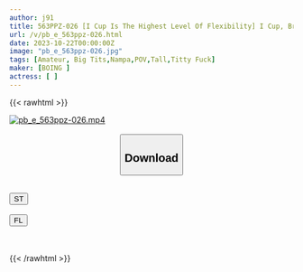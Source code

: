 ```yaml
---
author: j91
title: 563PPZ-026 [I Cup Is The Highest Level Of Flexibility] I Cup, Braless Walk, Aquarium, Titty Fuck, Sex In The Window. [Paipai Zuriko. ]
url: /v/pb_e_563ppz-026.html
date: 2023-10-22T00:00:00Z
image: "pb_e_563ppz-026.jpg"
tags: [Amateur, Big Tits,Nampa,POV,Tall,Titty Fuck]
maker: [BOING ]
actress: [ ]
---
```



{{< rawhtml >}}

<div class="video" data-videoid="9jxvP3lj0gFoL4">
    <a href="javascript:;">
        <img src="https://my.j91.asia/v/pb_e_563ppz-026.jpg" width="WIDTH" height="HEIGHT" alt="pb_e_563ppz-026.mp4" loading="lazy">
    </a>
</div>

<script type="text/javascript" src="https://j91.asia/asset/on-demand-st.js"></script>

<br>
  <link rel="stylesheet" href="https://j91.asia/asset/bs5.css">
  
  <center>
  <button class="btn btn-primary" type="button" data-bs-toggle="collapse" data-bs-target=".multi-collapse" aria-expanded="false" aria-controls="multiCollapseExample1 multiCollapseExample2"><h2>Download</h2></button></center>
</p>
<div class="row">
  <div class="col">
    <div class="collapse multi-collapse" id="multiCollapseExample1">
      <div class="card card-body">
	      	      <br>
<div class="buttons">  
<a href="https://streamtape.to/v/9jxvP3lj0gFoL4"><button class="btn-hover color-3"><i class="fa fa-download"></i> ST</button></a></div>
    </div>
  </div>
</div>
  <div class="col">
    <div class="collapse multi-collapse" id="multiCollapseExample2">
      <div class="card card-body">
	      <br>
<div class="buttons">
    <a href="https://filelions.online/f/olj3sb8b6520"><button class="btn-hover color-9"><i class="fa fa-download"></i> FL</button></a></div>
<br><br>
      </div>
    </div>
  </div>
</div>

{{< /rawhtml >}}